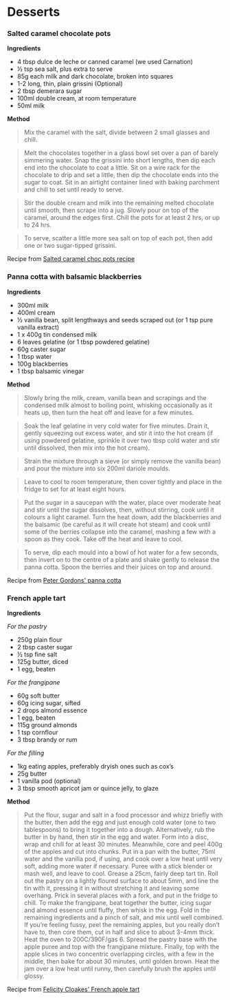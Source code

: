 # Desserts

### Salted caramel chocolate pots

**Ingredients**

* 4 tbsp dulce de leche or canned caramel (we used Carnation)
* &frac12; tsp sea salt, plus extra to serve
* 85g each milk and dark chocolate, broken into squares
* 1-2 long, thin, plain grissini (Optional)
* 2 tbsp demerara sugar
* 100ml double cream, at room temperature
* 50ml milk

**Method**

>Mix the caramel with the salt, divide between 2 small glasses and chill.

>Melt the chocolates together in a glass bowl set over a pan of barely simmering water. Snap the grissini into short lengths, then dip each end into the chocolate to coat a little. Sit on a wire rack for the chocolate to drip and set a little, then dip the chocolate ends into the sugar to coat. Sit in an airtight container lined with baking parchment and chill to set until ready to serve.

>Stir the double cream and milk into the remaining melted chocolate until smooth, then scrape into a jug. Slowly pour on top of the caramel, around the edges first. Chill the pots for at least 2 hrs, or up to 24 hrs.

>To serve, scatter a little more sea salt on top of each pot, then add one or two sugar-tipped grissini.

Recipe from [Salted caramel choc pots recipe](https://www.bbcgoodfood.com/recipes/1912638/salted-caramel-choc-pots)


### Panna cotta with balsamic blackberries

**Ingredients**

* 300ml milk
* 400ml cream
* &frac12; vanilla bean, split lengthways and seeds scraped out (or 1 tsp pure vanilla extract)
* 1 x 400g tin condensed milk
* 6 leaves gelatine (or 1 tbsp powdered gelatine)
* 60g caster sugar
* 1 tbsp water
* 100g blackberries
* 1 tbsp balsamic vinegar

**Method**

>Slowly bring the milk, cream, vanilla bean and scrapings and the condensed milk almost to boiling point, whisking occasionally as it heats up, then turn the heat off and leave for a few minutes.

>Soak the leaf gelatine in very cold water for five minutes. Drain it, gently squeezing out excess water, and stir it into the hot cream (if using powdered gelatine, sprinkle it over two tbsp cold water and stir until dissolved, then mix into the hot cream).

>Strain the mixture through a sieve (or simply remove the vanilla bean) and pour the mixture into six 200ml dariole moulds.

>Leave to cool to room temperature, then cover tightly and place in the fridge to set for at least eight hours.

>Put the sugar in a saucepan with the water, place over moderate heat and stir until the sugar dissolves, then, without stirring, cook until it colours a light caramel. Turn the heat down, add the blackberries and the balsamic (be careful as it will create hot steam) and cook until some of the berries collapse into the caramel, mashing a few with a spoon as they cook. Take off the heat and leave to cool.

>To serve, dip each mould into a bowl of hot water for a few seconds, then invert on to the centre of a plate and shake gently to release the panna cotta. Spoon the berries and their juices on top and around.

Recipe from [Peter Gordons' panna cotta](https://www.theguardian.com/lifeandstyle/2018/jun/24/peter-gordons-panna-cotta-with-balsamic-blackberries-recipe)


### French apple tart

**Ingredients**

*For the pastry*
* 250g plain flour
* 2 tbsp caster sugar
* &frac12; tsp fine salt
* 125g butter, diced
* 1 egg, beaten

*For the frangipane*
* 60g soft butter
* 60g icing sugar, sifted
* 2 drops almond essence
* 1 egg, beaten
* 115g ground almonds
* 1 tsp cornflour
* 3 tbsp brandy or rum

*For the filling*
* 1kg eating apples, preferably dryish ones such as cox’s
* 25g butter
* 1 vanilla pod (optional)
* 3 tbsp smooth apricot jam or quince jelly, to glaze 

**Method**

>Put the flour, sugar and salt in a food processor and whizz briefly with the butter, then add the egg and just enough cold water (one to two tablespoons) to bring it together into a dough. Alternatively, rub the butter in by hand, then stir in the egg and water. Form into a disc, wrap and chill for at least 30 minutes.
>Meanwhile, core and peel 400g of the apples and cut into chunks. Put in a pan with the butter, 75ml water and the vanilla pod, if using, and cook over a low heat until very soft, adding more water if necessary. Puree with a stick blender or mash well, and leave to cool.
>Grease a 25cm, fairly deep tart tin. Roll out the pastry on a lightly floured surface to about 5mm, and line the tin with it, pressing it in without stretching it and leaving some overhang. Prick in several places with a fork, and put in the fridge to chill.
>To make the frangipane, beat together the butter, icing sugar and almond essence until fluffy, then whisk in the egg. Fold in the remaining ingredients and a pinch of salt, and mix until well combined.
>If you’re feeling fussy, peel the remaining apples, but you really don’t have to, then core them, cut in half and slice to about 3-4mm thick.
>Heat the oven to 200C/390F/gas 6. Spread the pastry base with the apple puree and top with the frangipane mixture. Finally, top with the apple slices in two concentric overlapping circles, with a few in the middle, then bake for about 30 minutes, until golden brown.
>Heat the jam over a low heat until runny, then carefully brush the apples until glossy.

Recipe from [Felicity Cloakes' French apple tart](https://www.theguardian.com/food/2018/sep/19/how-to-cook-the-perfect-french-apple-tart-recipe)